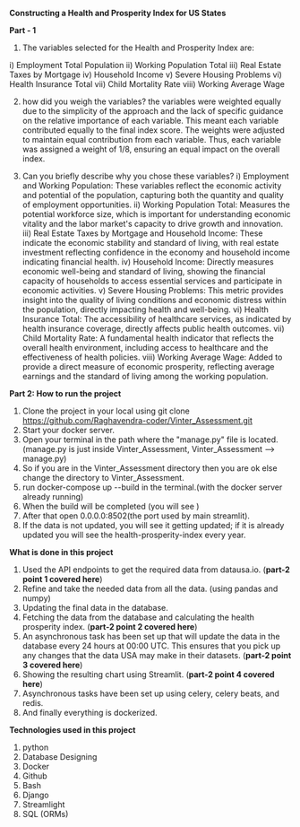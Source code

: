 **Constructing a Health and Prosperity Index for US States**

**Part - 1**
1. The variables selected for the Health and Prosperity Index are:

  i) Employment Total Population
  ii) Working Population Total
  iii) Real Estate Taxes by Mortgage
  iv) Household Income
  v) Severe Housing Problems
  vi) Health Insurance Total
  vii) Child Mortality Rate
  viii) Working Average Wage

2. how did you weigh the variables?
   the variables were weighted equally due to the simplicity of the approach
   and the lack of specific guidance on the relative importance of each variable.
   This meant each variable contributed equally to the final index score. 
   The weights were adjusted to maintain equal contribution from each variable.
   Thus, each variable was assigned a weight of 1/8, ensuring an equal impact on the overall index.

3. Can you briefly describe why you chose these variables?
  i) Employment and Working Population: These variables reflect the economic activity and potential of the population, capturing both the quantity and quality of employment opportunities.
  ii) Working Population Total: Measures the potential workforce size, which is important for understanding economic vitality and the labor market's capacity to drive growth and innovation.
  iii) Real Estate Taxes by Mortgage and Household Income: These indicate the economic stability and standard of living, with real estate investment reflecting confidence in the economy and household income indicating financial health.
  iv) Household Income: Directly measures economic well-being and standard of living, showing the financial capacity of households to access essential services and participate in economic activities.
  v) Severe Housing Problems: This metric provides insight into the quality of living conditions and economic distress within the population, directly impacting health and well-being.
  vi) Health Insurance Total: The accessibility of healthcare services, as indicated by health insurance coverage, directly affects public health outcomes.
  vii) Child Mortality Rate: A fundamental health indicator that reflects the overall health environment, including access to healthcare and the effectiveness of health policies.
  viii) Working Average Wage: Added to provide a direct measure of economic prosperity, reflecting average earnings and the standard of living among the working population.



**Part 2: How to run the project**
1. Clone the project in your local using git clone https://github.com/Raghavendra-coder/Vinter_Assessment.git
2. Start your docker server.
3. Open your terminal in the path where the "manage.py" file is located. (manage.py is just inside Vinter_Assessment, Vinter_Assessment --> manage.py)
4. So if you are in the Vinter_Assessment directory then you are ok else change the directory to Vinter_Assessment.
5. run docker-compose up --build in the terminal.(with the docker server already running)
6. When the build will be completed (you will see )
7. After that open 0.0.0.0:8502(the port used by main streamlit).
8. If the data is not updated, you will see it getting updated; if it is already updated you will see the health-prosperity-index every year.



**What is done in this project**
1. Used the API endpoints to get the required data from datausa.io. (**part-2 point 1 covered here**)
2. Refine and take the needed data from all the data. (using pandas and numpy)
3. Updating the final data in the database.
4. Fetching the data from the database and calculating the health prosperity index. (**part-2 point 2 covered here**)
5. An asynchronous task has been set up that will update the data in the database every 24 hours at 00:00 UTC. This ensures that you pick up any changes that the data 
USA may make in their datasets. (**part-2 point 3 covered here**)
6. Showing the resulting chart using Streamlit. (**part-2 point 4 covered here**)
7. Asynchronous tasks have been set up using celery, celery beats, and redis.
8. And finally everything is dockerized.



**Technologies used in this project**
1. python
2. Database Designing
3. Docker
4. Github
5. Bash
6. Django
7. Streamlight
8. SQL (ORMs)

